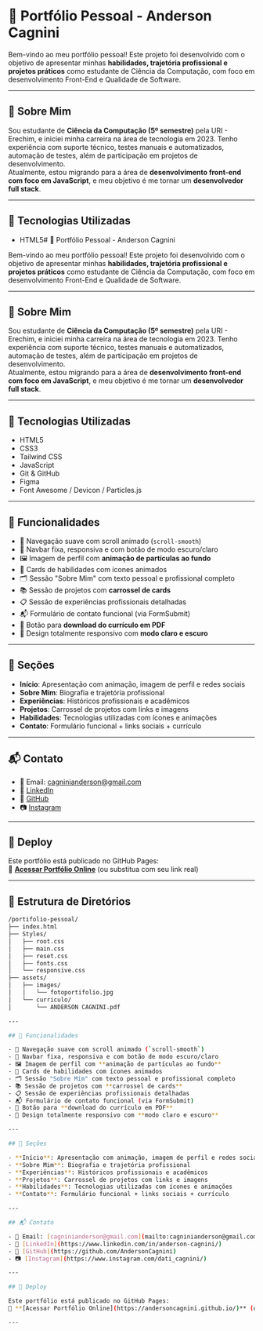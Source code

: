 # 💼 Portfólio Pessoal - Anderson Cagnini

Bem-vindo ao meu portfólio pessoal! Este projeto foi desenvolvido com o objetivo de apresentar minhas **habilidades, trajetória profissional e projetos práticos** como estudante de Ciência da Computação, com foco em desenvolvimento Front-End e Qualidade de Software.

---

## 🧑 Sobre Mim

Sou estudante de **Ciência da Computação (5º semestre)** pela URI - Erechim, e iniciei minha carreira na área de tecnologia em 2023. Tenho experiência com suporte técnico, testes manuais e automatizados, automação de testes, além de participação em projetos de desenvolvimento.  
Atualmente, estou migrando para a área de **desenvolvimento front-end com foco em JavaScript**, e meu objetivo é me tornar um **desenvolvedor full stack**.

---

## 🚀 Tecnologias Utilizadas

- HTML5# 💼 Portfólio Pessoal - Anderson Cagnini

Bem-vindo ao meu portfólio pessoal! Este projeto foi desenvolvido com o objetivo de apresentar minhas **habilidades, trajetória profissional e projetos práticos** como estudante de Ciência da Computação, com foco em desenvolvimento Front-End e Qualidade de Software.

---

## 🧑 Sobre Mim

Sou estudante de **Ciência da Computação (5º semestre)** pela URI - Erechim, e iniciei minha carreira na área de tecnologia em 2023. Tenho experiência com suporte técnico, testes manuais e automatizados, automação de testes, além de participação em projetos de desenvolvimento.  
Atualmente, estou migrando para a área de **desenvolvimento front-end com foco em JavaScript**, e meu objetivo é me tornar um **desenvolvedor full stack**.

---

## 🚀 Tecnologias Utilizadas

- HTML5
- CSS3
- Tailwind CSS
- JavaScript
- Git & GitHub
- Figma
- Font Awesome / Devicon / Particles.js

---

## 📄 Funcionalidades

- 🧭 Navegação suave com scroll animado (`scroll-smooth`)
- 📌 Navbar fixa, responsiva e com botão de modo escuro/claro
- 🖼️ Imagem de perfil com **animação de partículas ao fundo**
- 🧠 Cards de habilidades com ícones animados
- 🗂️ Sessão "Sobre Mim" com texto pessoal e profissional completo
- 📚 Sessão de projetos com **carrossel de cards**
- 📋 Sessão de experiências profissionais detalhadas
- 📬 Formulário de contato funcional (via FormSubmit)
- 📎 Botão para **download do currículo em PDF**
- 🎨 Design totalmente responsivo com **modo claro e escuro**

---

## 🎯 Seções

- **Início**: Apresentação com animação, imagem de perfil e redes sociais
- **Sobre Mim**: Biografia e trajetória profissional
- **Experiências**: Históricos profissionais e acadêmicos
- **Projetos**: Carrossel de projetos com links e imagens
- **Habilidades**: Tecnologias utilizadas com ícones e animações
- **Contato**: Formulário funcional + links sociais + currículo

---

## 📬 Contato

- 📧 Email: [cagninianderson@gmail.com](mailto:cagninianderson@gmail.com)
- 🔗 [LinkedIn](https://www.linkedin.com/in/anderson-cagnini/)
- 🐙 [GitHub](https://github.com/AndersonCagnini)
- 📷 [Instagram](https://www.instagram.com/dati_cagnini/)

---

## 🚀 Deploy

Este portfólio está publicado no GitHub Pages:  
🔗 **[Acessar Portfólio Online](https://andersoncagnini.github.io/)** (ou substitua com seu link real)

---

## 📁 Estrutura de Diretórios

```bash
/portifolio-pessoal/
├── index.html
├── Styles/
│   ├── root.css
│   ├── main.css
│   ├── reset.css
│   ├── fonts.css
│   └── responsive.css
├── assets/
│   ├── images/
│   │   └── fotoportifolio.jpg
│   └── curriculo/
│       └── ANDERSON CAGNINI.pdf

---

## 📄 Funcionalidades

- 🧭 Navegação suave com scroll animado (`scroll-smooth`)
- 📌 Navbar fixa, responsiva e com botão de modo escuro/claro
- 🖼️ Imagem de perfil com **animação de partículas ao fundo**
- 🧠 Cards de habilidades com ícones animados
- 🗂️ Sessão "Sobre Mim" com texto pessoal e profissional completo
- 📚 Sessão de projetos com **carrossel de cards**
- 📋 Sessão de experiências profissionais detalhadas
- 📬 Formulário de contato funcional (via FormSubmit)
- 📎 Botão para **download do currículo em PDF**
- 🎨 Design totalmente responsivo com **modo claro e escuro**

---

## 🎯 Seções

- **Início**: Apresentação com animação, imagem de perfil e redes sociais
- **Sobre Mim**: Biografia e trajetória profissional
- **Experiências**: Históricos profissionais e acadêmicos
- **Projetos**: Carrossel de projetos com links e imagens
- **Habilidades**: Tecnologias utilizadas com ícones e animações
- **Contato**: Formulário funcional + links sociais + currículo

---

## 📬 Contato

- 📧 Email: [cagninianderson@gmail.com](mailto:cagninianderson@gmail.com)
- 🔗 [LinkedIn](https://www.linkedin.com/in/anderson-cagnini/)
- 🐙 [GitHub](https://github.com/AndersonCagnini)
- 📷 [Instagram](https://www.instagram.com/dati_cagnini/)

---

## 🚀 Deploy

Este portfólio está publicado no GitHub Pages:  
🔗 **[Acessar Portfólio Online](https://andersoncagnini.github.io/)** (ou substitua com seu link real)

---
